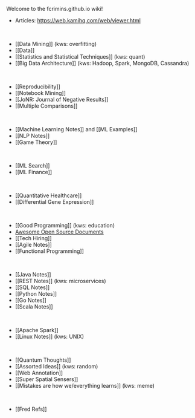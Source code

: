 Welcome to the fcrimins.github.io wiki!

- Articles: https://web.kamihq.com/web/viewer.html
<br>

- [[Data Mining]] (kws: overfitting)
- [[Data]]
- [[Statistics and Statistical Techniques]] (kws: quant)
- [[Big Data Architecture]] (kws: Hadoop, Spark, MongoDB, Cassandra)
<br>

- [[Reproducibility]]
- [[Notebook Mining]]
- [[JoNR: Journal of Negative Results]]
- [[Multiple Comparisons]]
<br>

- [[Machine Learning Notes]] and [[ML Examples]]
- [[NLP Notes]]
- [[Game Theory]]
<br>

- [[ML Search]]
- [[ML Finance]]
<br>

- [[Quantitative Healthcare]]
- [[Differential Gene Expression]]
<br>

- [[Good Programming]] (kws: education)
- [Awesome Open Source Documents](https://github.com/nacyot/awesome-opensource-documents)
- [[Tech Hiring]]
- [[Agile Notes]]
- [[Functional Programming]]
<br>

- [[Java Notes]]
- [[REST Notes]] (kws: microservices)
- [[SQL Notes]]
- [[Python Notes]]
- [[Go Notes]]
- [[Scala Notes]]
<br>

- [[Apache Spark]]
- [[Linux Notes]] (kws: UNIX)
<br>

- [[Quantum Thoughts]]
- [[Assorted Ideas]] (kws: random)
- [[Web Annotation]]
- [[Super Spatial Sensers]]
- [[Mistakes are how we/everything learns]] (kws: meme)
<br>

- [[Fred Refs]]